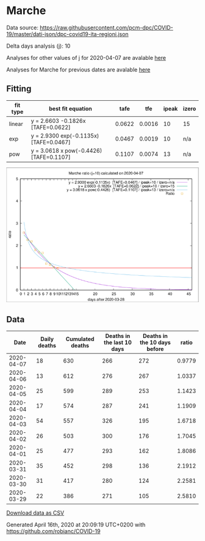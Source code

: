 # Marche

Data source: https://raw.githubusercontent.com/pcm-dpc/COVID-19/master/dati-json/dpc-covid19-ita-regioni.json

Delta days analysis (j): 10

Analyses for other values of j for 2020-04-07 are avalable [here](../2020-04-07/README.md)

Analyses for Marche for previous dates are avalable [here](../README.md)

## Fitting 
|fit type|best fit equation|tafe|tfe|ipeak|izero|
|-------|-----|--------|------|---|---|
|linear|y = 2.6603 -0.1826x  [TAFE=0.0622]|0.0622|0.0016|10|15|
|exp|y = 2.9300 exp(-0.1135x)  [TAFE=0.0467]|0.0467|0.0019|10|n/a|
|pow|y = 3.0618 x pow(-0.4426)  [TAFE=0.1107]|0.1107|0.0074|13|n/a|

![Plot](COVID-19_marche_j10_2020-04-07.png)

## Data
|Date|Daily deaths|Cumulated deaths|Deaths in the last 10 days|Deaths in the 10 days before|ratio|
|----|----------|-----------|-------|--------------------|-----|
|2020-04-07|18|630|266|272|0.9779|
|2020-04-06|13|612|276|267|1.0337|
|2020-04-05|25|599|289|253|1.1423|
|2020-04-04|17|574|287|241|1.1909|
|2020-04-03|54|557|326|195|1.6718|
|2020-04-02|26|503|300|176|1.7045|
|2020-04-01|25|477|293|162|1.8086|
|2020-03-31|35|452|298|136|2.1912|
|2020-03-30|31|417|280|124|2.2581|
|2020-03-29|22|386|271|105|2.5810|

[Download data as CSV](COVID-19_marche_j10_2020-04-07.csv)

Generated April 16th, 2020 at 20:09:19 UTC+0200 with https://github.com/robianc/COVID-19
